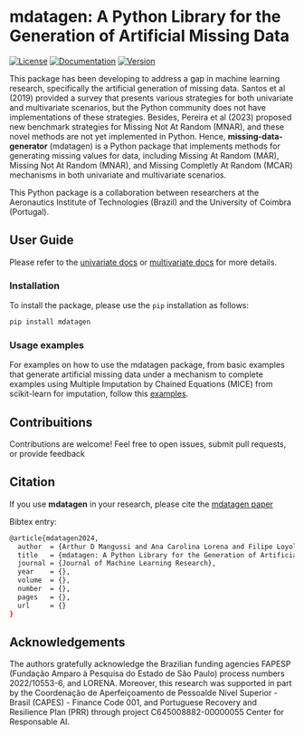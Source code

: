 # mdatagen: A Python Library for the Generation of Artificial Missing Data

[![License](https://img.shields.io/badge/License-MIT-blue.svg)](LICENSE)
[![Documentation](https://img.shields.io/badge/Documentation-Link-green.svg)](docs/)
[![Version](https://img.shields.io/badge/Version-0.0.84-brightgreen.svg)](https://github.com/ArthurMangussi/pymdatagen/releases/tag/v0.0.84)

This package has been developing to address a gap in machine learning research, specifically the artificial generation of missing data. Santos et al (2019) provided a survey that presents various strategies for both univariate and multivariate scenarios, but the Python community does not have implementations of these strategies. Besides, Pereira et al (2023) proposed new benchmark strategies for Missing Not At Random (MNAR), and these novel methods are not yet implemented in Python. Hence, **missing-data-generator** (mdatagen) is a Python package that implements methods for generating missing values ​​for data, including Missing At Random (MAR), Missing Not At Random (MNAR), and Missing Completly At Random (MCAR) mechanisms in both univariate and multivariate scenarios.

This Python package is a collaboration between researchers at the Aeronautics Institute of Technologies (Brazil) and the University of Coimbra (Portugal).

## User Guide

Please refer to the [univariate docs](docs/univariate.md) or [multivariate docs](docs/multivariate.md) for more details.


### Installation
To install the package, please use the `pip` installation as follows:

```bash
pip install mdatagen
```

### Usage examples
For examples on how to use the mdatagen package, from basic examples that generate artificial missing data under a mechanism to complete examples using Multiple Imputation by Chained Equations (MICE) from scikit-learn for imputation, follow this [examples](examples/).


## Contribuitions
Contributions are welcome! Feel free to open issues, submit pull requests, or provide feedback

## Citation
If you use **mdatagen** in your research, please cite the [mdatagen paper]()

Bibtex entry:
```bash
@article{mdatagen2024,
  author  = {Arthur D Mangussi and Ana Carolina Lorena and Filipe Loyola Lopes and Miriam Seone Santos and Ricardo Cardoso Pereira and Pedro Henriques Abreu},
  title   = {mdatagen: A Python Library for the Generation of Artificial Missing Data},
  journal = {Journal of Machine Learning Research},
  year    = {},
  volume  = {},
  number  = {},
  pages   = {},
  url     = {}
}
```
## Acknowledgements
The authors gratefully acknowledge the Brazilian funding agencies FAPESP (Fundação Amparo à Pesquisa do Estado de São Paulo) process numbers 2022/10553-6, and LORENA. Moreover, this research was supported in part by the Coordenação de Aperfeiçoamento de Pessoalde Nível Superior - Brasil (CAPES) - Finance Code 001, and Portuguese Recovery and Resilience Plan (PRR) through project C645008882-00000055 Center for Responsable AI.
